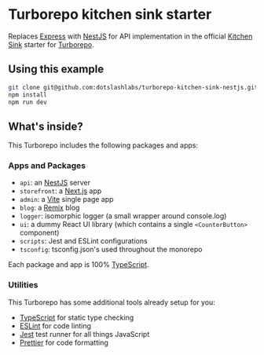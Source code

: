 # Turborepo kitchen sink starter

Replaces [Express](https://expressjs.com/) with [NestJS](https://docs.nestjs.com/) for API implementation in the official [Kitchen Sink](https://github.com/vercel/turbo/tree/15abc2564fe0721e8eda3a55e23f04896eb1fb2a/examples/kitchen-sink) starter for [Turborepo](https://turbo.build/repo).

## Using this example

```sh
git clone git@github.com:dotslashlabs/turborepo-kitchen-sink-nestjs.git
npm install
npm run dev
```

## What's inside?

This Turborepo includes the following packages and apps:

### Apps and Packages

- `api`: an [NestJS](https://docs.nestjs.com/) server
- `storefront`: a [Next.js](https://nextjs.org/) app
- `admin`: a [Vite](https://vitejs.dev/) single page app
- `blog`: a [Remix](https://remix.run/) blog
- `logger`: isomorphic logger (a small wrapper around console.log)
- `ui`: a dummy React UI library (which contains a single `<CounterButton>` component)
- `scripts`: Jest and ESLint configurations
- `tsconfig`: tsconfig.json's used throughout the monorepo

Each package and app is 100% [TypeScript](https://www.typescriptlang.org/).

### Utilities

This Turborepo has some additional tools already setup for you:

- [TypeScript](https://www.typescriptlang.org/) for static type checking
- [ESLint](https://eslint.org/) for code linting
- [Jest](https://jestjs.io) test runner for all things JavaScript
- [Prettier](https://prettier.io) for code formatting
